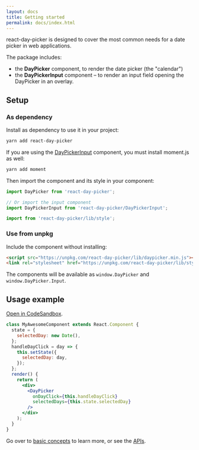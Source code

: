 ```yaml
---
layout: docs
title: Getting started
permalink: docs/index.html
---
```


react-day-picker is designed to cover the most common needs for a date picker in web applications.

The package includes:

* the **DayPicker** component, to render the date picker (the "calendar")
* the **DayPickerInput** component – to render an input field opening the DayPicker in an overlay.

## Setup

### As dependency

Install as dependency to use it in your project:

```bash
yarn add react-day-picker
```

If you are using the [DayPickerInput](input.md) component, you must install moment.js as well:

```bash
yarn add moment
```

Then import the component and its style in your component:

```js
import DayPicker from 'react-day-picker';

// Or import the input component
import DayPickerInput from 'react-day-picker/DayPickerInput';

import from 'react-day-picker/lib/style';
```

### Use from unpkg

Include the component without installing:

```html
<script src="https://unpkg.com/react-day-picker/lib/daypicker.min.js"></script>
<link rel="stylesheet" href="https://unpkg.com/react-day-picker/lib/style.css">
```

The components will be available as `window.DayPicker` and `window.DayPicker.Input`.

## Usage example

[Open in CodeSandbox](https://codesandbox.io/s/98EZJ6VZZ).

```jsx
class MyAwesomeComponent extends React.Component {
  state = {
    selectedDay: new Date(),
  };
  handleDayClick = day => {
    this.setState({
      selectedDay: day,
    });
  };
  render() {
    return (
      <div>
        <DayPicker
          onDayClick={this.handleDayClick}
          selectedDays={this.state.selectedDay}
        />
      </div>
    );
  }
}
```

Go over to [basic concepts](./basics.md) to learn more, or see the [APIs](./api.md).

